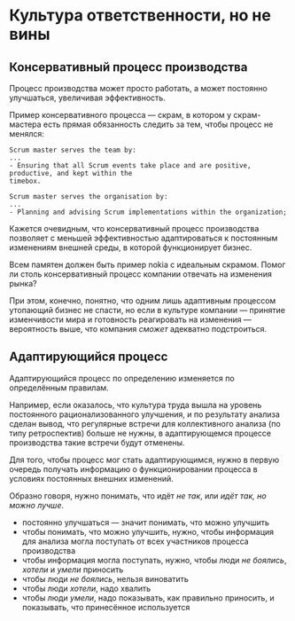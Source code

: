 # Культура ответственности, но не вины

## Консервативный процесс производства

Процесс производства может просто работать, а может постоянно улучшаться, увеличивая эффективность.

Пример консервативного процесса — скрам, в котором у скрам-мастера есть прямая обязанность следить за тем, чтобы процесс не менялся:

```
Scrum master serves the team by:
...
- Ensuring that all Scrum events take place and are positive, productive, and kept within the
timebox.

Scrum master serves the organisation by:
...
- Planning and advising Scrum implementations within the organization;
```

Кажется очевидным, что консервативный процесс производства позволяет с меньшей эффективностью адаптироваться к постоянным изменениям внешней среды, в которой функционирует бизнес.

Всем памятен должен быть пример nokia с идеальным скрамом. Помог ли столь консервативный процесс компании отвечать на изменения рынка?

При этом, конечно, понятно, что одним лишь адаптивным процессом утопающий бизнес не спасти, но если в культуре компании — принятие изменчивости мира и готовность реагировать на изменения — вероятность выше, что компания _сможет_ адекватно подстроиться.

## Адаптирующийся процесс

Адаптирующийся процесс по определению изменяется по определённым правилам.

Например, если оказалось, что культура труда вышла на уровень постоянного рационализованного улучшения, и по результату анализа сделан вывод, что регулярные встречи для коллективного анализа (по типу ретроспектив) больше не нужны, в адаптирующемся процессе производства такие встречи будут отменены.

Для того, чтобы процесс мог стать адаптирующимся, нужно в первую очередь получать информацию о функционировании процесса в условиях постоянных внешних изменений.

Образно говоря, нужно понимать, что идёт _не так_, или _идёт так, но можно лучше_.

- постоянно улучшаться — значит понимать, что можно улучшить
- чтобы понимать, что можно улучшить, нужно, чтобы информация для анализа могла поступать от всех участников процесса производства
- чтобы информация могла поступать, нужно, чтобы люди _не боялись_, _хотели_ и _умели_ приносить
- чтобы люди _не боялись_, нельзя виноватить
- чтобы люди _хотели_, надо хвалить
- чтобы люди _умели_, надо показывать, как правильно приносить, и показывать, что принесённое используется



